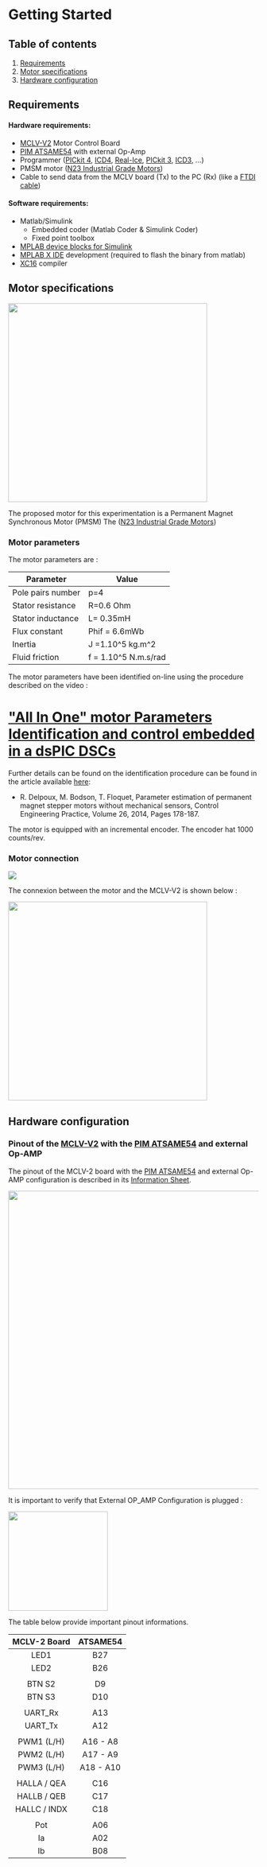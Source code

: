 

# Getting Started

## Table of contents

1. [Requirements](#requirements)
2. [Motor specifications](#motor)
3. [Hardware configuration ]("config")

## Requirements <a name="requirements"></a>

#### Hardware requirements:

- [MCLV-V2](https://www.microchip.com/dsPICDEMMCLV-2DevelopmentBoard866) Motor Control Board
- [PIM ATSAME54](https://www.microchip.com/DevelopmentTools/ProductDetails/PartNO/MA320207) with external Op-Amp
- Programmer ([PICkit 4](https://www.microchip.com/pickit4), [ICD4](https://www.microchip.com/icd4), [Real-Ice](https://www.microchip.com/realice), [PICkit 3](https://www.microchip.com/pickit3), [ICD3](https://www.microchip.com/icd3), ...)
- PMSM motor ([N23 Industrial Grade Motors](https://rdelpoux.github.io/Datasheets/N23_Industrial_Grade_Motors_v6.0.pdf))
- Cable to send data from the MCLV board (Tx) to the PC (Rx) (like a [FTDI cable](https://www.ftdichip.com/Products/Cables/USBTTLSerial.htm))

#### Software requirements:

- Matlab/Simulink
  - Embedded coder (Matlab Coder & Simulink Coder)
  - Fixed point toolbox
- [MPLAB device blocks for Simulink](https://www.microchip.com/SimulinkBlocks)
- [MPLAB X IDE](https://www.microchip.com/MPLABX) development (required to flash the binary from matlab)
- [XC16](https://www.microchip.com/XC16) compiler

## Motor specifications <a name="motor"></a>

<img src="https://rdelpoux.github.io/img/motorTeknic.png" width="400">



The proposed motor for this experimentation is a Permanent Magnet Synchronous Motor (PMSM) The  ([N23 Industrial Grade Motors](https://rdelpoux.github.io/Datasheets/N23_Industrial_Grade_Motors_v6.0.pdf))

### Motor parameters

The motor parameters are :

| Parameter         | Value                |
| ----------------- | -------------------- |
| Pole pairs number | p=4                  |
| Stator resistance | R=0.6 Ohm            |
| Stator inductance | L= 0.35mH            |
| Flux constant     | Phif = 6.6mWb        |
| Inertia           | J =1.10^5 kg.m^2     |
| Fluid friction    | f = 1.10^5 N.m.s/rad |

The motor parameters have been identified on-line using the procedure described on the video : 

# ["All In One" motor Parameters Identification and control embedded in a dsPIC DSCs](https://www.youtube.com/watch?v=YwpB8wvrOGs)

Further details can be found on the identification procedure can be found in the article available [here](https://www.sciencedirect.com/science/article/abs/pii/S0967066114000458):

- R. Delpoux, M. Bodson, T. Floquet, Parameter estimation of permanent magnet stepper motors without mechanical sensors, Control Engineering Practice, Volume 26, 2014, Pages 178-187.



The motor is equipped with an incremental encoder. The encoder hat 1000 counts/rev.

### Motor connection

<img src="https://rdelpoux.github.io/img/MotorConnection.PNG">

The connexion between the motor and the MCLV-V2 is shown below :

<img src="https://rdelpoux.github.io/img/MCLV/MotorConnection.jpg" width="400">







## Hardware configuration <a name="config"></a>

### Pinout of the [MCLV-V2](https://www.microchip.com/dsPICDEMMCLV-2DevelopmentBoard866)  with the [PIM ATSAME54](https://www.microchip.com/DevelopmentTools/ProductDetails/PartNO/MA320207) and external Op-AMP

The pinout of the MCLV-2 board with the [PIM ATSAME54](https://www.microchip.com/DevelopmentTools/ProductDetails/PartNO/MA320207) and external Op-AMP configuration is described in its [Information Sheet](https://www.microchip.com/DevelopmentTools/ProductDetails/PartNO/MA320207).

<img src="https://rdelpoux.github.io/img/MCLV/MLCV2.jpg" width="600">

It is important to verify that External OP_AMP Configuration is plugged :

<img src="https://rdelpoux.github.io/img/MCLV/ExternalOpAmp.jpg" width="200">

The table below provide important pinout informations.

| MCLV-2 Board | ATSAME54  |
| :----------: | :-------: |
|     LED1     |    B27    |
|     LED2     |    B26    |
|              |           |
|    BTN S2    |    D9     |
|    BTN S3    |    D10    |
|              |           |
|   UART\_Rx   |    A13    |
|   UART\_Tx   |    A12    |
|              |           |
| PWM1 \(L/H\) | A16 - A8  |
| PWM2 \(L/H\) | A17 - A9  |
| PWM3 \(L/H\) | A18 - A10 |
|              |           |
| HALLA / QEA  |    C16    |
| HALLB / QEB  |    C17    |
| HALLC / INDX |    C18    |
|              |           |
|     Pot      |    A06    |
|      Ia      |    A02    |
|      Ib      |    B08    |



